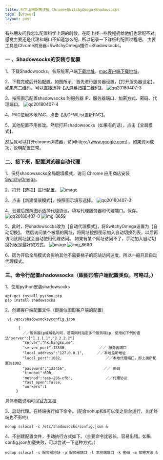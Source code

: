 ```yaml
---
title: 科学上网配置详解 Chrome+SwitchyOmega+Shadowsocks  
tags: [Brower]
layout: post
---
```


有些朋友问我怎么配置科学上网的时候，在网上找一些教程扔给他们也常配不对。感觉主要还是代理和端口不知道怎么配，所以记录一下详细的配置过程吧。
主要工具是Chrome浏览器+SwitchyOmega插件+Shadowsocks。

### 一 、Shadowsocks的安装与配置

1、下载Shadowsocks。各系统客户端[下载地址](https://shadowsocks.org/en/download/clients.html)，[mac客户端下载地址](https://github.com/shadowsocks/shadowsocks-iOS/releases)。

2、下载完成后开始配置。如图所示，首先进行服务器设置，【打开服务器设定】。
     如果有二维码，可以直接选择【从屏幕扫描二维码】。
![qq20180407-3](https://user-images.githubusercontent.com/10647005/38432530-517ad13a-39fa-11e8-8df7-1e8776ea17e7.png)

3、按照图示配置shadowsocks 的服务器 IP、服务器端口、加密方式、密码、代理端口。
![qq20180407-4](https://user-images.githubusercontent.com/10647005/38432650-c768f124-39fa-11e8-9159-0b317bc79b58.jpeg)


4、PAC使用本地PAC，点击【从GFWList更新PAC】。

5、其他配置不用修改。然后打开shadowsocks（如果有的话），点击【全局模式】。

然后就可以打开chrome浏览器，访问https://www.google.com/  。如果访问成功，说明配置正常。


### 二、接下来，配置浏览器自动代理

1、保持shadowsocks全局翻墙模式，访问 Chrome 应用商店安装[SwitchyOmega](https://chrome.google.com/webstore/search/SwitchyOmega?hl=zh-CN)。

2、打开【选项】进行配置。
![image](https://user-images.githubusercontent.com/10647005/38431142-e1abc494-39f5-11e8-8946-eddf7fe3ff88.png)

3、点击【新建情景模式】，按照图示填写选择。
![qq20180407-3](https://user-images.githubusercontent.com/10647005/38432721-09755e2c-39fb-11e8-8fcf-c63f97cf22d1.jpeg)

4、创建后按照图示选择代理协议，填写代理服务器和代理端口。保存。
![qq20180407-0](https://user-images.githubusercontent.com/10647005/38432800-447c1056-39fb-11e8-9150-374b441f1630.jpg)
![img_8659](https://user-images.githubusercontent.com/10647005/38432835-5b0163d0-39fb-11e8-8a81-ba44943d1312.PNG)


5、此时，将shadowsocks改为【自动代理模式】，将SwitchyOmega设置为【自动切换】。
然后访问某个被墙的网址，将网址按照图示加入自动切换列表，以后再访问该网址就会自动使用代理访问。
如果有某个网址访问不了，手动加入自动切换列表是最好的方式。
![image](https://user-images.githubusercontent.com/10647005/38431353-8cf6bba6-39f6-11e8-9f65-cf0940820407.png)
![img_8660](https://user-images.githubusercontent.com/10647005/38432852-6bcd95d0-39fb-11e8-8592-a9844c61839e.PNG)


6、因为开启全局模式会影响其他不需要梯子的网站访问速度，所以一般开启自动代理模式。


### 三、命令行配置shadowsocks（跟图形客户端配置类似，可略过。）
1、使用python安装shadowsocks

```
apt-get install python-pip
pip install shadowsocks

```

2、创建客户端配置文件（即类似图形客户端的配置）
 
```
 vi /etc/shadowsocks/config.json
```

```
      {
      	／／服务器ip或域名均可，若需同时指定多个服务端ip，使用如下例的语法"server":["1.1.1.1","2.2.2.2"]
        "server":"hk.kingss.me",  
        "server_port":13330,               ／／ 服务器端口
        "local_address":"127.0.0.1",      ／／本地监听地址
        "local_port":1082,                    ／／本地代理端口，即上面所配置的1082
        "password":"123456",                 ／／ 密码
        "timeout":600,
        "method":"aes-256-cfb",               ／／代理协议
        "fast_open":false,
        "workers":1
     }
```

具体参数说明可见[官方文档](https://wiki.archlinux.org/index.php/Shadowsocks_(%E7%AE%80%E4%BD%93%E4%B8%AD%E6%96%87))

3、启动代理。在终端执行如下命令。（配合nohup和&可以使之后台运行，关闭终端也不影响）

```
nohup sslocal -c /etc/shadowsocks/config.json &
```

4、不创建配置文件，手动执行方式如下。（主要命令比较长，容易出错。如果config.json加载失败，可以尝试一下这种方式。）

```
nohup sslocal -s 服务器地址 -p 服务器端口 -l 本地端端口 -k 密码 -m 加密方法 &
```













